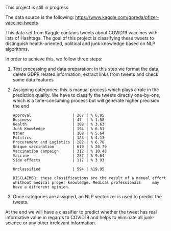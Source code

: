 This project is still in progress

The data source is the following:
https://www.kaggle.com/gpreda/pfizer-vaccine-tweets

This data set from Kaggle contains tweets about COVID19 vaccines with lists of Hashtags. The goal of this project is classifying these tweets to distinguish health-oriented, political and junk knowledge based on NLP algorithms.

In order to achieve this, we follow three steps:

1.	Text processing and data preparation: in this step we format the data, delete GDPR related information, extract links from tweets and check some data features
    
2.	Assigning categories: this is manual process which plays a role in the prediction quality. We have to classify the tweets directly one-by-one, which is a time-consuming process but will generate higher precision the end
        
        Approval                  | 207 | % 6.95 
        Business                  | 47  | % 1.58 
        Health                    | 108 | % 3.63 
        Junk Knowledge            | 194 | % 6.51 
        Other                     | 168 | % 5.64 
        Politics                  | 123 | % 4.13 
        Procurement and Logistics | 202 | % 6.78 
        Unique vaccination        | 619 | % 20.79 
        Vaccination campaign      | 312 | % 10.48 
        Vaccine                   | 287 | % 9.64 
        Side effects              | 117 | % 3.93 

        Unclassified              | 594 | %19.95 

        DISCLAIMER: these classifications are the result of a manual effort whithout medical proper knowledge. Medical professionals     may have a different opinion.

    
3.	Once categories are assigned, an NLP vectorizer is used to predict the tweets.

At the end we will have a classifier to predict whether the tweet has real informative value in regards to COVID19 and helps to eliminate all junk-science or any other irrelevant information.

